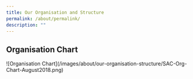 ```yaml
---
title: Our Organisation and Structure
permalink: /about/permalink/
description: ""
---
```

  
## Organisation Chart
![Organisation Chart\](/images/about/our-organisation-structure/SAC-Org-Chart-August2018.png)